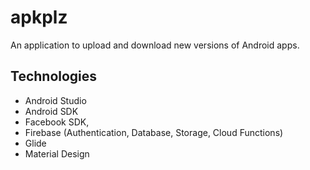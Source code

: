 # apkplz
An application to upload and download new versions of Android apps.

## Technologies
- Android Studio
- Android SDK
- Facebook SDK,
- Firebase (Authentication, Database, Storage, Cloud Functions)
- Glide
- Material Design
